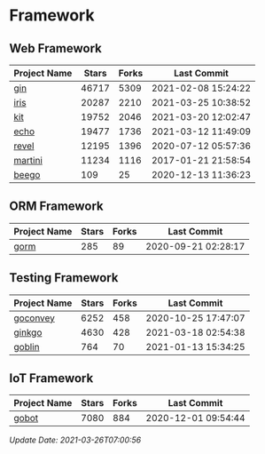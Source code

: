# Framework

## Web Framework
| Project Name | Stars | Forks | Last Commit |
| ------------ | ----- | ----- | ----------- |
| [gin](https://github.com/gin-gonic/gin) | 46717 | 5309 | 2021-02-08 15:24:22 |
| [iris](https://github.com/kataras/iris) | 20287 | 2210 | 2021-03-25 10:38:52 |
| [kit](https://github.com/go-kit/kit) | 19752 | 2046 | 2021-03-20 12:02:47 |
| [echo](https://github.com/labstack/echo) | 19477 | 1736 | 2021-03-12 11:49:09 |
| [revel](https://github.com/revel/revel) | 12195 | 1396 | 2020-07-12 05:57:36 |
| [martini](https://github.com/go-martini/martini) | 11234 | 1116 | 2017-01-21 21:58:54 |
| [beego](https://github.com/astaxie/beego) | 109 | 25 | 2020-12-13 11:36:23 |

## ORM Framework
| Project Name | Stars | Forks | Last Commit |
| ------------ | ----- | ----- | ----------- |
| [gorm](https://github.com/jinzhu/gorm) | 285 | 89 | 2020-09-21 02:28:17 |

## Testing Framework
| Project Name | Stars | Forks | Last Commit |
| ------------ | ----- | ----- | ----------- |
| [goconvey](https://github.com/smartystreets/goconvey) | 6252 | 458 | 2020-10-25 17:47:07 |
| [ginkgo](https://github.com/onsi/ginkgo) | 4630 | 428 | 2021-03-18 02:54:38 |
| [goblin](https://github.com/franela/goblin) | 764 | 70 | 2021-01-13 15:34:25 |

## IoT Framework
| Project Name | Stars | Forks | Last Commit |
| ------------ | ----- | ----- | ----------- |
| [gobot](https://github.com/hybridgroup/gobot) | 7080 | 884 | 2020-12-01 09:54:44 |

*Update Date: 2021-03-26T07:00:56*